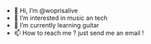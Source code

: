 - 👋 Hi, I’m @woprisalive
- 👀 I’m interested in music an tech
- 🌱 I’m currently learning guitar 
- 📫 How to reach me ? just send me an email !

<!---
woprisalive/woprisalive is a ✨ special ✨ repository because its `README.md` (this file) appears on your GitHub profile.
You can click the Preview link to take a look at your changes.
--->
